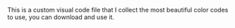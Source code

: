 This is a custom visual code file that I collect the most beautiful color codes to use, you can download and use it.